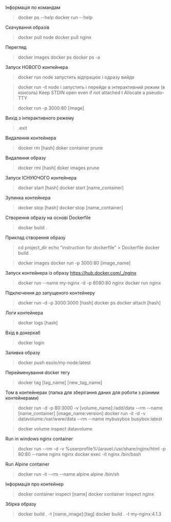 Інформація по командам

> docker ps --help
> docker run --help

Скачування образів

> docker pull node
> docker pull nginx


Перегляд

> docker images
> docker ps
> docker ps -a


Запуск НОВОГО контейнера

> docker run node
	запустить відпрацює і одразу вийде

> docker run -it node
	i запустить і перейде в інтерактивний режим (в консоль) Keep STDIN open even if not attached
	t Allocate a pseudo-TTY

> docker run -p 3000:80 [image]


Вихід з інтерактивного режему

> .exit


Видалення контейнера

> docker rm [hash]
> doker container prune


Видалення образу

> docker rmi [hash]
> doker images prune


Запуск ІСНУЮЧОГО контейнера

> docker start [hash]
> docker start [name_container]


Зупинка контейнера

> docker stop [hash]
> docker stop [name_container]


Створення образу на основі Dockerfile

>docker build .


Приклад створення образу

> cd project_dir
> echo "instruction for dockerfile" > Dockerfile
> docker build .

> docker images
> docker run -p 3000:80 [image_name]


Запуск контейнера із образу https://hub.docker.com/_/nginx

> docker run --name my-nginx -d -p 8080:80 nginx
> docker run nginx


Підключення до запущеного контейнеру

> docker run -d -p 3000:3000 [hash]
> docker ps
> docker attach [hash]


Логи контейнера

> docker logs [hash]


Вхід в докерхаб

>docker login


Заливка образу

> docker push esolo/my-node:latest


Перейменування docker тегу

> docker tag [tag_name] [new_tag_name]
> 


Том в контейнерах (папка для зберігання даних для роботи з різними контейнерами)

> docker run -d -p 80:3000 -v [volume_name]:/add/data --rm --name [name_container] [image_name:version]
> docker run -it -d -v datavolume:/var/www/data --rm --name mybusybox busybox:latest

> docker volume inspect datavolume


Run in windows nginx container

> docker run --rm -d -v %userprofile%\laravel:/usr/share/nginx/html -p 80:80 --name nginx nginx
> docker exec -it nginx /bin/bash


Run Alpine container
> docker run -it --rm --name alpine alpine /bin/sh


Інформація про контейнер

> docker container inspect [name]
> docker container inspect nginx


Збірка образу

> docker build . -t [name_image]:[tag]
> docker build . -t my-nginx:4.1.3
